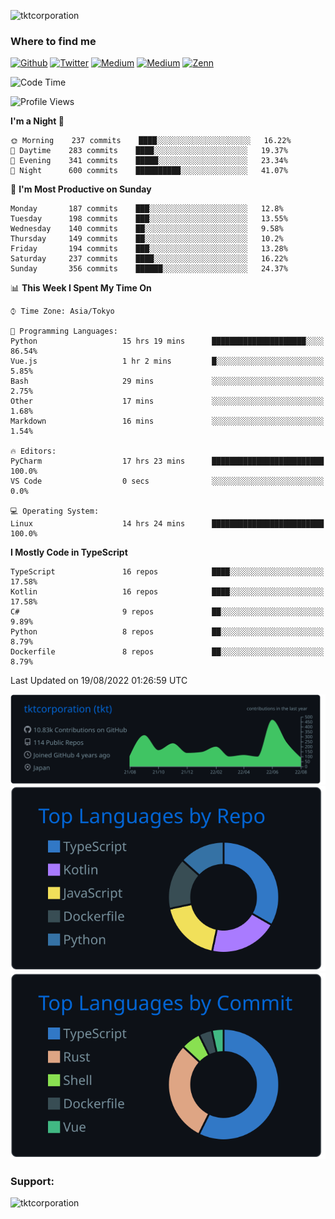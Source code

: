 <p align="left"> <img src="https://komarev.com/ghpvc/?username=tktcorporation&label=Profile%20views&color=0e75b6&style=flat" alt="tktcorporation" /> </p>

<h3>Where to find me</h3>
<p>
<a href="https://github.com/tktcorporation" target="_blank"><img alt="Github" src="https://img.shields.io/badge/GitHub-%2312100E.svg?&style=for-the-badge&logo=Github&logoColor=white" /></a>
<a href="https://twitter.com/tktcorporation" target="_blank"><img alt="Twitter" src="https://img.shields.io/badge/twitter-%231DA1F2.svg?&style=for-the-badge&logo=twitter&logoColor=white" /></a>
<a href="https://www.linkedin.com/in/tktcorporation" target="_blank"><img alt="Medium" src="https://img.shields.io/badge/linkdin-0a66c2.svg?&style=for-the-badge&logo=linkedin&logoColor=white" /></a>
<a href="https://qiita.com/tktcorporation" target="_blank"><img alt="Medium" src="https://img.shields.io/badge/qiita-55C500.svg?&style=for-the-badge&logo=qiita&logoColor=white" /></a>
<a href="https://zenn.dev/tktcorporation" target="_blank"><img alt="Zenn" src="https://img.shields.io/badge/Zenn-3EA8FF.svg?&style=for-the-badge&logo=Zenn&logoColor=white" /></a>
</p>
  
<!--START_SECTION:waka-->
![Code Time](http://img.shields.io/badge/Code%20Time-500%20hrs%2019%20mins-blue)

![Profile Views](http://img.shields.io/badge/Profile%20Views-2-blue)

**I'm a Night 🦉** 

```text
🌞 Morning    237 commits    ████░░░░░░░░░░░░░░░░░░░░░   16.22% 
🌆 Daytime    283 commits    ████░░░░░░░░░░░░░░░░░░░░░   19.37% 
🌃 Evening    341 commits    █████░░░░░░░░░░░░░░░░░░░░   23.34% 
🌙 Night      600 commits    ██████████░░░░░░░░░░░░░░░   41.07%

```
📅 **I'm Most Productive on Sunday** 

```text
Monday       187 commits    ███░░░░░░░░░░░░░░░░░░░░░░   12.8% 
Tuesday      198 commits    ███░░░░░░░░░░░░░░░░░░░░░░   13.55% 
Wednesday    140 commits    ██░░░░░░░░░░░░░░░░░░░░░░░   9.58% 
Thursday     149 commits    ██░░░░░░░░░░░░░░░░░░░░░░░   10.2% 
Friday       194 commits    ███░░░░░░░░░░░░░░░░░░░░░░   13.28% 
Saturday     237 commits    ████░░░░░░░░░░░░░░░░░░░░░   16.22% 
Sunday       356 commits    ██████░░░░░░░░░░░░░░░░░░░   24.37%

```


📊 **This Week I Spent My Time On** 

```text
⌚︎ Time Zone: Asia/Tokyo

💬 Programming Languages: 
Python                   15 hrs 19 mins      █████████████████████░░░░   86.54% 
Vue.js                   1 hr 2 mins         █░░░░░░░░░░░░░░░░░░░░░░░░   5.85% 
Bash                     29 mins             ░░░░░░░░░░░░░░░░░░░░░░░░░   2.75% 
Other                    17 mins             ░░░░░░░░░░░░░░░░░░░░░░░░░   1.68% 
Markdown                 16 mins             ░░░░░░░░░░░░░░░░░░░░░░░░░   1.54%

🔥 Editors: 
PyCharm                  17 hrs 23 mins      █████████████████████████   100.0% 
VS Code                  0 secs              ░░░░░░░░░░░░░░░░░░░░░░░░░   0.0%

💻 Operating System: 
Linux                    14 hrs 24 mins      █████████████████████████   100.0%

```

**I Mostly Code in TypeScript** 

```text
TypeScript               16 repos            ████░░░░░░░░░░░░░░░░░░░░░   17.58% 
Kotlin                   16 repos            ████░░░░░░░░░░░░░░░░░░░░░   17.58% 
C#                       9 repos             ██░░░░░░░░░░░░░░░░░░░░░░░   9.89% 
Python                   8 repos             ██░░░░░░░░░░░░░░░░░░░░░░░   8.79% 
Dockerfile               8 repos             ██░░░░░░░░░░░░░░░░░░░░░░░   8.79%

```



 Last Updated on 19/08/2022 01:26:59 UTC
<!--END_SECTION:waka-->

[![](https://raw.githubusercontent.com/tktcorporation/tktcorporation/master/profile-summary-card-output/github_dark/0-profile-details.svg)](https://github.com/vn7n24fzkq/github-profile-summary-cards)
[![](https://raw.githubusercontent.com/tktcorporation/tktcorporation/master/profile-summary-card-output/github_dark/1-repos-per-language.svg)](https://github.com/vn7n24fzkq/github-profile-summary-cards) [![](https://raw.githubusercontent.com/tktcorporation/tktcorporation/master/profile-summary-card-output/github_dark/2-most-commit-language.svg)](https://github.com/vn7n24fzkq/github-profile-summary-cards)

<h3 align="left">Support:</h3>
<p><a href="https://www.buymeacoffee.com/tktcorporation"> <img align="left" src="https://cdn.buymeacoffee.com/buttons/v2/default-yellow.png" height="50" width="210" alt="tktcorporation" /></a></p><br><br>
